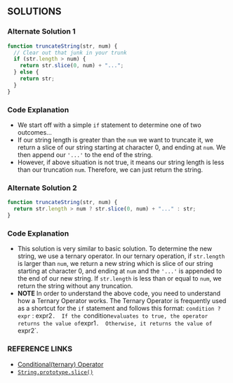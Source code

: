 ## SOLUTIONS

### Alternate Solution 1
```js
function truncateString(str, num) {
  // Clear out that junk in your trunk 
  if (str.length > num) {
    return str.slice(0, num) + "...";
  } else {
    return str;
  }
}
```
### Code Explanation
- We start off with a simple `if` statement to determine one of two outcomes...
- If our string length is greater than the `num` we want to truncate it, we return a slice of our string starting at character 0, and ending at `num`.  We then append our `'...'` to the end of the string.
- However, if above situation is not true, it means our string length is less than our truncation `num`.  Therefore, we can just return the string.


### Alternate Solution 2
```js
function truncateString(str, num) {
  return str.length > num ? str.slice(0, num) + "..." : str;
}
```
### Code Explanation
- This solution is very similar to basic solution.  To determine the new string, we use a ternary operator.  In our ternary operation, if `str.length` is larger than `num`, we return a new string which is slice of our string starting at character 0, and ending at `num` and the `'...'` is appended to the end of our new string.  If `str.length` is less than or equal to `num`, we return the string without any truncation.
- **NOTE** In order to understand the above code, you need to understand how a Ternary Operator works.  The Ternary Operator is frequently used as a shortcut for the `if` statement and follows this format: `condition ? expr` : expr2`.  If the `condition` evaluates to true, the operator returns the value of `expr1`.  Otherwise, it returns the value of `expr2`.

### REFERENCE LINKS
- [Conditional(ternary) Operator](https://developer.mozilla.org/en-US/docs/Web/JavaScript/Reference/Operators/Conditional_Operator)
- [`String.prototype.slice()`](https://github.com/FreeCodeCamp/FreeCodeCamp/wiki/JS-String-Prototype-Slice)

